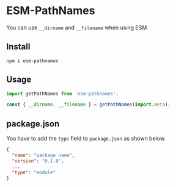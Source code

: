 # ESM-PathNames

You can use `__dirname` and `__filename` when using ESM

## Install

```shell
npm i esm-pathnames
```

## Usage

```js
import getPathNames from 'esm-pathnames';

const { __dirname, __filename } = getPathNames(import.meta);
```

## package.json

You have to add the `type` field to `package.json` as shown below.

```json
{
  "name": "package name",
  "version": "0.1.0",
  ...
  "type": "module"
}
```

